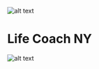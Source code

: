 ![alt text](https://www.coach.com/on/demandware.static/Sites-Coach_US-Site/-/default/dw6e062fcf/images/logo-coach.svg)

# Life Coach NY

![alt text](https://res.cloudinary.com/dfiwfoxwx/image/upload/v1549646075/Life%20Coach/404.jpg)
